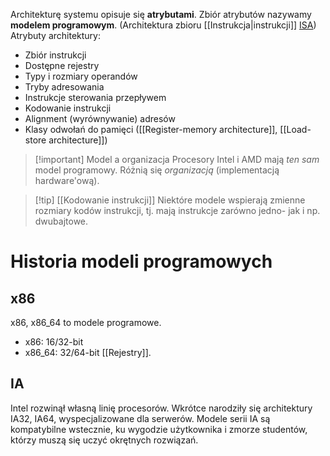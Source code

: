 Architekturę systemu opisuje się **atrybutami**. Zbiór atrybutów nazywamy **modelem programowym**. (Architektura zbioru [[Instrukcja|instrukcji]] [ISA](https://en.wikipedia.org/wiki/Instruction_set_architecture))
Atrybuty architektury:
- Zbiór instrukcji
- Dostępne rejestry
- Typy i rozmiary operandów
- Tryby adresowania 
- Instrukcje sterowania przepływem
- Kodowanie instrukcji
- Alignment (wyrównywanie) adresów
- Klasy odwołań do pamięci ([[Register-memory architecture]], [[Load-store architecture]])

>[!important] Model a organizacja
>Procesory Intel i AMD mają *ten sam* model programowy. Różnią się *organizacją* (implementacją hardware'ową). 

>[!tip] [[Kodowanie instrukcji]]
>Niektóre modele wspierają zmienne rozmiary kodów instrukcji, tj. mają instrukcje zarówno jedno- jak i np. dwubajtowe.
# Historia modeli programowych
## x86
x86, x86_64 to modele programowe. 
- x86: 16/32-bit
- x86_64: 32/64-bit [[Rejestry]].
## IA
Intel rozwinął własną linię procesorów. Wkrótce narodziły się architektury IA32, IA64, wyspecjalizowane dla serwerów. Modele serii IA są kompatybilne wstecznie, ku wygodzie użytkownika i zmorze studentów, którzy muszą się uczyć okrętnych rozwiązań.
